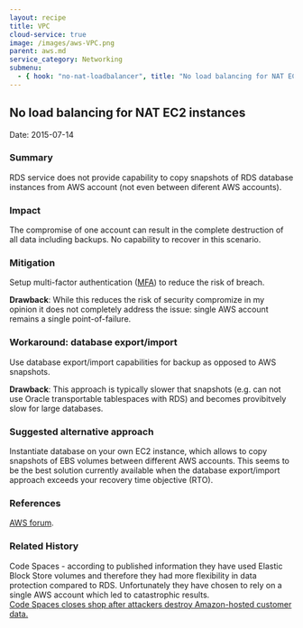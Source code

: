```yaml
---
layout: recipe
title: VPC
cloud-service: true
image: /images/aws-VPC.png
parent: aws.md
service_category: Networking
submenu:
  - { hook: "no-nat-loadbalancer", title: "No load balancing for NAT EC2 instances" }
---
```



## No load balancing for NAT EC2 instances<a name="no-nat-loadbalancer">&nbsp;</a> 

Date: 2015-07-14

### Summary
RDS service does not provide capability to copy snapshots of RDS database instances from AWS account (not even between diferent AWS accounts).

### Impact
The compromise of one account can result in the complete destruction of all data including backups. No capability to recover in this scenario. 

### Mitigation
Setup multi-factor authentication ([MFA](http://aws.amazon.com/iam/details/mfa/)) to reduce the risk of breach. 

**Drawback**: While this reduces the risk of security compromize in my opinion it does not completely address the issue: single AWS account remains a single point-of-failure.

### Workaround: database export/import
Use database export/import capabilities for backup as opposed to AWS snapshots.

**Drawback**: This approach is typically slower that snapshots (e.g. can not use Oracle transportable tablespaces with RDS) and becomes provibitvely slow for large databases.

### Suggested alternative approach
Instantiate database on your own EC2 instance, which allows to copy snapshots of EBS volumes between different AWS accounts.
This seems to be the best solution currently available when the database export/import approach exceeds your recovery time objective (RTO). 

### References
[AWS forum](https://forums.aws.amazon.com/thread.jspa?threadID=124038).

### Related History 
Code Spaces - according to   published information they have used Elastic Block Store volumes and therefore they had more flexibility in data protection compared to RDS. Unfortunately they have chosen to rely on a single AWS account which led to catastrophic results.     
[Code Spaces closes shop after attackers destroy Amazon-hosted customer data.](http://arstechnica.com/security/2014/06/aws-console-breach-leads-to-demise-of-service-with-proven-backup-plan/)
